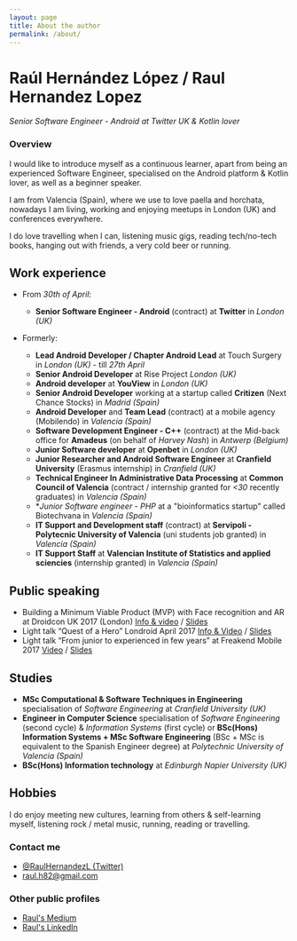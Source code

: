 ```yaml
---
layout: page
title: About the author
permalink: /about/
---
```


# Raúl Hernández López / Raul Hernandez Lopez
*Senior Software Engineer - Android at Twitter UK & Kotlin lover*

### Overview
I would like to introduce myself as a continuous learner,
apart from being an experienced Software Engineer,
specialised on the Android platform & Kotlin lover, as well as a beginner speaker.

I am from Valencia (Spain), where we use to love paella and horchata,
nowadays I am living, working and enjoying meetups in London (UK)
and conferences
everywhere.

I do love travelling when I can, listening music gigs, reading tech/no-tech books, hanging out with friends, a very cold beer or running.

## Work experience

- From *30th of April*:
  - **Senior Software Engineer - Android** (contract) at **Twitter** in *London (UK)*

- Formerly:
  - **Lead Android Developer / Chapter Android Lead** at Touch Surgery in *London (UK)* - till *27th April*
  - **Senior Android Developer** at Rise Project *London (UK)*
  - **Android developer** at **YouView** in *London (UK)*
  - **Senior Android Developer** working at a startup called **Critizen** (Next Chance Stocks) in *Madrid (Spain)*
  - **Android Developer** and **Team Lead** (contract) at a mobile agency (Mobilendo) in *Valencia (Spain)*
  - **Software Development Engineer - C++** (contract) at the Mid-back office for **Amadeus** (on behalf of *Harvey Nash*) in *Antwerp (Belgium)*
  - **Junior Software developer** at **Openbet** in *London (UK)*
  - **Junior Researcher and Android Software Engineer** at **Cranfield University** (Erasmus internship) in *Cranfield (UK)*
  - **Technical Engineer In Administrative Data Processing** at **Common Council of Valencia** (contract / internship granted for *<30* recently graduates) in *Valencia (Spain)*
  - **Junior Software engineer - PHP* at a "bioinformatics startup" called Biotechvana in *Valencia (Spain)*
  - **IT Support and Development staff** (contract) at **Servipoli - Polytecnic University of Valencia** (uni students job granted) in *Valencia (Spain)*
  - **IT Support Staff** at **Valencian Institute of Statistics and applied sciencies** (internship granted) in *Valencia (Spain)*

## Public speaking
- Building a Minimum Viable Product (MVP) with Face recognition and AR at Droidcon UK 2017 (London) [Info & video](https://skillsmatter.com/skillscasts/10786-building-a-minimum-viable-product-mvp-with-face-recognition-and-ar-in-android) / [Slides](https://speakerdeck.com/raulh82vlc/building-a-minimum-viable-product-mvp-with-face-recognition-and-ar-in-android-at-droidcon-london-2017)
- Light talk “Quest of a Hero” Londroid April 2017 [Info & Video](https://skillsmatter.com/skillscasts/10128-quest-of-a-hero) / [Slides](https://speakerdeck.com/raulh82vlc/quest-of-a-hero-at-londroid-april-2017)
- Light talk “From junior to experienced in few years” at Freakend Mobile 2017 [Video](https://www.youtube.com/watch?v=cX-1ICue0N4&feature=youtu.be) / [Slides](https://speakerdeck.com/raulh82vlc/from-junior-to-experienced-in-few-years-quest-of-a-hero)

## Studies
- **MSc Computational & Software Techniques in Engineering** specialisation of *Software Engineering* at *Cranfield University (UK)*
- **Engineer in Computer Science** specialisation of *Software Engineering* (second cycle) & *Information Systems* (first cycle) or **BSc(Hons) Information Systems + MSc Software Engineering** (BSc + MSc is equivalent to the Spanish Engineer degree) at *Polytechnic University of Valencia (Spain)*
- **BSc(Hons) Information technology** at *Edinburgh Napier University (UK)*

## Hobbies
I do enjoy meeting new cultures, learning from others & self-learning myself, listening rock / metal music, running, reading or travelling.

### Contact me
- [@RaulHernandezL (Twitter)](https://twitter.com/RaulHernandezL)
- [raul.h82@gmail.com](mailto:raul.h82@gmail.com)

### Other public profiles
- [Raul's Medium](https://medium.com/@raul.h82/)
- [Raul's LinkedIn](https://www.linkedin.com/in/raulhernandezl/)